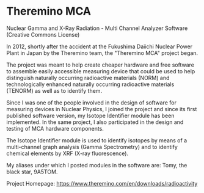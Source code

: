 # Theremino MCA
Nuclear Gamma and X-Ray Radiation - Multi Channel Analyzer Software (Creative Commons License)

In 2012, shortly after the accident at the Fukushima Daiichi Nuclear Power Plant in Japan by the Theremino team, the "Theremino MCA" project began.

The project was meant to help create cheaper hardware and free software to assemble easily accessible measuring device that could be used to help distinguish naturally occurring radioactive materials (NORM) and technologically enhanced naturally occurring radioactive materials (TENORM) as well as to identify them.

Since I was one of the people involved in the design of software for measuring devices in Nuclear Physics, I joined the project and since its first published software version, my Isotope Identifier module has been implemented.
In the same project, I also participated in the design and testing of MCA hardware components.

The Isotope Identifier module is used to identify isotopes by means of a multi-channel graph analysis (Gamma Spectrometry) and to identify chemical elements by XRF (X-ray fluorescence).

My aliases under which I posted modules in the software are: Tomy, the black star, 9A5TOM.

Project Homepage:
https://www.theremino.com/en/downloads/radioactivity



